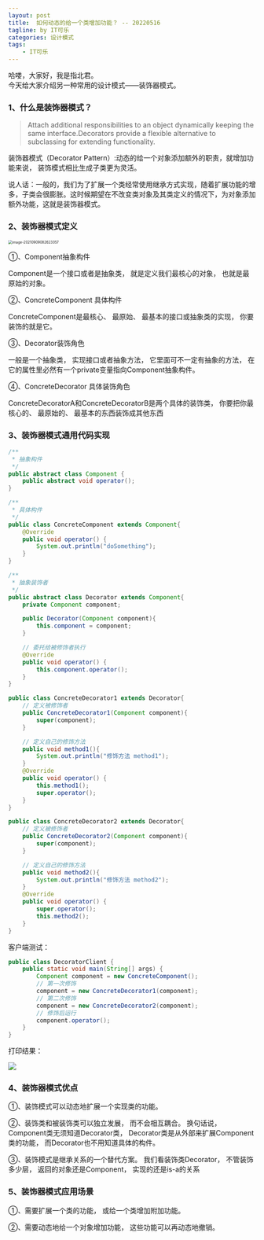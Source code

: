 ```yaml
---
layout: post
title:  如何动态的给一个类增加功能？ -- 20220516
tagline: by IT可乐
categories: 设计模式
tags: 
    - IT可乐
---
```


哈喽，大家好，我是指北君。  
今天给大家介绍另一种常用的设计模式——装饰器模式。
<!--more-->
### 1、什么是装饰器模式？

> Attach additional responsibilities to an object dynamically keeping the same interface.Decorators provide a flexible
> alternative to subclassing for extending functionality.

装饰器模式（Decorator Pattern）:动态的给一个对象添加额外的职责，就增加功能来说， 装饰模式相比生成子类更为灵活。

说人话：一般的，我们为了扩展一个类经常使用继承方式实现，随着扩展功能的增多，子类会很膨胀。这时候期望在不改变类对象及其类定义的情况下，为对象添加额外功能，这就是装饰器模式。



### 2、装饰器模式定义

<img src="https://gitee.com/YSOcean/typoraimg/raw/master/image/image-20210909082623357.png" alt="image-20210909082623357" style="zoom:50%;" />

①、Component抽象构件

Component是一个接口或者是抽象类， 就是定义我们最核心的对象， 也就是最原始的对象。

②、ConcreteComponent 具体构件

ConcreteComponent是最核心、 最原始、 最基本的接口或抽象类的实现， 你要装饰的就是它。

③、Decorator装饰角色

一般是一个抽象类， 实现接口或者抽象方法， 它里面可不一定有抽象的方法， 在它的属性里必然有一个private变量指向Component抽象构件。

④、ConcreteDecorator 具体装饰角色

ConcreteDecoratorA和ConcreteDecoratorB是两个具体的装饰类， 你要把你最核心的、 最原始的、 最基本的东西装饰成其他东西



### 3、装饰器模式通用代码实现

```java
/**
 * 抽象构件
 */
public abstract class Component {
    public abstract void operator();
}
```



```java
/**
 * 具体构件
 */
public class ConcreteComponent extends Component{
    @Override
    public void operator() {
        System.out.println("doSomething");
    }
}
```



```java
/**
 * 抽象装饰者
 */
public abstract class Decorator extends Component{
    private Component component;

    public Decorator(Component component){
        this.component = component;
    }

    // 委托给被修饰者执行
    @Override
    public void operator() {
        this.component.operator();
    }
}
```



```java
public class ConcreteDecorator1 extends Decorator{
    // 定义被修饰者
    public ConcreteDecorator1(Component component){
        super(component);
    }

    // 定义自己的修饰方法
    public void method1(){
        System.out.println("修饰方法 method1");
    }
    @Override
    public void operator() {
        this.method1();
        super.operator();
    }
}
```

```java
public class ConcreteDecorator2 extends Decorator{
    // 定义被修饰者
    public ConcreteDecorator2(Component component){
        super(component);
    }

    // 定义自己的修饰方法
    public void method2(){
        System.out.println("修饰方法 method2");
    }
    @Override
    public void operator() {
        super.operator();
        this.method2();
    }
}
```



客户端测试：

```java
public class DecoratorClient {
    public static void main(String[] args) {
        Component component = new ConcreteComponent();
        // 第一次修饰
        component = new ConcreteDecorator1(component);
        // 第二次修饰
        component = new ConcreteDecorator2(component);
        // 修饰后运行
        component.operator();
    }
}
```

打印结果：

![](https://gitee.com/YSOcean/typoraimg/raw/master/image/decorator-00-01.png)

### 4、装饰器模式优点

①、装饰模式可以动态地扩展一个实现类的功能。

②、装饰类和被装饰类可以独立发展， 而不会相互耦合。 换句话说， Component类无须知道Decorator类， Decorator类是从外部来扩展Component类的功能， 而Decorator也不用知道具体的构件。

③、装饰模式是继承关系的一个替代方案。 我们看装饰类Decorator， 不管装饰多少层， 返回的对象还是Component， 实现的还是is-a的关系



### 5、装饰器模式应用场景

①、需要扩展一个类的功能， 或给一个类增加附加功能。

②、需要动态地给一个对象增加功能， 这些功能可以再动态地撤销。


